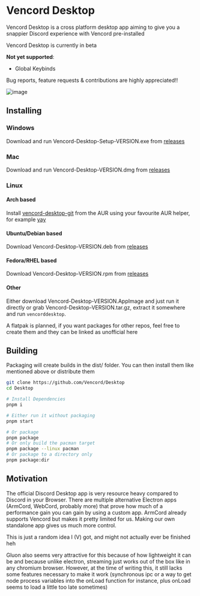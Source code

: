 # Vencord Desktop

Vencord Desktop is a cross platform desktop app aiming to give you a snappier Discord experience with Vencord pre-installed

Vencord Desktop is currently in beta

**Not yet supported**:
- Global Keybinds

Bug reports, feature requests & contributions are highly appreciated!!

![image](https://user-images.githubusercontent.com/45497981/235024615-94565eaf-f412-4384-a3f5-d8cde7458f6d.png)

## Installing

### Windows

Download and run Vencord-Desktop-Setup-VERSION.exe from [releases](https://github.com/Vencord/Desktop/releases/latest)

### Mac

Download and run Vencord-Desktop-VERSION.dmg from [releases](https://github.com/Vencord/Desktop/releases/latest)

### Linux

#### Arch based

Install [vencord-desktop-git](https://aur.archlinux.org/packages/vencord-desktop-git) from the AUR using your favourite AUR helper, for example [yay](https://github.com/Jguer/yay)

#### Ubuntu/Debian based

Download Vencord-Desktop-VERSION.deb from [releases](https://github.com/Vencord/Desktop/releases/latest)

#### Fedora/RHEL based

Download Vencord-Desktop-VERSION.rpm from [releases](https://github.com/Vencord/Desktop/releases/latest)

#### Other

Either download Vencord-Desktop-VERSION.AppImage and just run it directly or grab Vencord-Desktop-VERSION.tar.gz, extract it somewhere and run `vencorddesktop`.

A flatpak is planned, if you want packages for other repos, feel free to create them and they can be linked as unofficial here

## Building

Packaging will create builds in the dist/ folder. You can then install them like mentioned above or distribute them

```sh
git clone https://github.com/Vencord/Desktop
cd Desktop

# Install Dependencies
pnpm i

# Either run it without packaging
pnpm start

# Or package
pnpm package
# Or only build the pacman target
pnpm package --linux pacman
# Or package to a directory only
pnpm package:dir
```

## Motivation

The official Discord Desktop app is very resource heavy compared to Discord in your Browser. There are multiple alternative Electron apps (ArmCord, WebCord, probably more) that prove how much of a performance gain you can gain by using a custom app. ArmCord already supports Vencord but makes it pretty limited for us. Making our own standalone app gives us much more control.

This is just a random idea I (V) got, and might not actually ever be finished heh

Gluon also seems very attractive for this because of how lightweight it can be and because unlike electron, streaming just works out of the box like in any chromium browser. However, at the time of writing this, it still lacks some features necessary to make it work (synchronous ipc or a way to get node process variables into the onLoad function for instance, plus onLoad seems to load a little too late sometimes)
